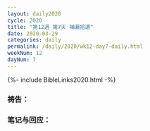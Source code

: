 ```yaml
---
layout: daily2020
cycle: 2020
title: "第12週 第7天 補漏拾遺"
date: 2020-03-29
categories: daily
permalink: /daily/2020/wk12-day7-daily.html
weekNum: 12
dayNum: 7
---
```


{%- include BibleLinks2020.html -%}

### 祷告：

### 笔记与回应：
